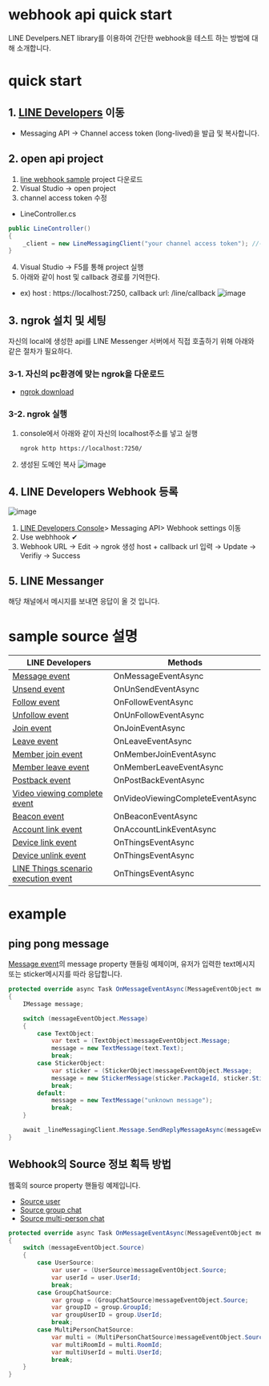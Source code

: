 ﻿# webhook api quick start
LINE Develpers.NET library를 이용하여 간단한 webhook을 테스트 하는 방법에 대해 소개합니다.

# quick start
## 1. [LINE Developers](https://developers.line.biz/console/) 이동
* Messaging API → Channel access token (long-lived)을 발급 및 복사합니다.

## 2. open api project
1. [line webhook sample](https://github.com/charles96/LineDevelopers.Net/tree/master/Src/LineDevelopers.Webhook.Sample) project 다운로드
2. Visual Studio → open project
3. channel access token 수정
  * LineController.cs
  ```csharp
  public LineController()
  {
      _client = new LineMessagingClient("your channel access token"); //수정
  }
  ```
4. Visual Studio → F5를 통해 project 실행 
5. 아래와 같이 host 및 callback 경로를 기억한다.  
  * ex) host : https://localhost:7250, callback url: /line/callback
  ![image](https://github.com/charles96/LineDevelopers.Net/blob/master/Assets/swagger.png?raw=true)

## 3. ngrok 설치 및 세팅
자신의 local에 생성한 api를 LINE Messenger 서버에서 직접 호출하기 위해 아래와 같은 절차가 필요하다.
### 3-1. 자신의 pc환경에 맞는 ngrok을 다운로드
  * [ngrok download](https://ngrok.com/download)
### 3-2. ngrok 실행
1. console에서 아래와 같이 자신의 localhost주소를 넣고 실행
    ```console
    ngrok http https://localhost:7250/
    ```
2. 생성된 도메인 복사
![image](https://github.com/charles96/LineDevelopers.Net/blob/master/Assets/ngrok_run.png?raw=true)

## 4. LINE Developers Webhook 등록
![image](https://github.com/charles96/LineDevelopers.Net/blob/master/Assets/line_webhook.png?raw=true)

1. [LINE Developers Console](https://developers.line.biz/console/)> Messaging API> Webhook settings 이동
2. Use webhhook ✔
3. Webhook URL → Edit → ngrok 생성 host + callback url 입력 → Update → Verifiy → Success

## 5. LINE Messanger
해당 채널에서 메시지를 보내면 응답이 올 것 입니다.

# sample source 설명
|LINE Developers|Methods|
|---|---|
|[Message event](https://developers.line.biz/en/reference/messaging-api/#message-event)|OnMessageEventAsync|
|[Unsend event](https://developers.line.biz/en/reference/messaging-api/#unsend-event)|OnUnSendEventAsync|
|[Follow event](https://developers.line.biz/en/reference/messaging-api/#follow-event)|OnFollowEventAsync|
|[Unfollow event](https://developers.line.biz/en/reference/messaging-api/#unfollow-event)|OnUnFollowEventAsync|
|[Join event](https://developers.line.biz/en/reference/messaging-api/#join-event)|OnJoinEventAsync|
|[Leave event](https://developers.line.biz/en/reference/messaging-api/#leave-event)|OnLeaveEventAsync|
|[Member join event](https://developers.line.biz/en/reference/messaging-api/#member-joined-event)|OnMemberJoinEventAsync|
|[Member leave event](https://developers.line.biz/en/reference/messaging-api/#member-left-event)|OnMemberLeaveEventAsync|
|[Postback event](https://developers.line.biz/en/reference/messaging-api/#postback-event)|OnPostBackEventAsync|
|[Video viewing complete event](https://developers.line.biz/en/reference/messaging-api/#video-viewing-complete)|OnVideoViewingCompleteEventAsync|
|[Beacon event](https://developers.line.biz/en/reference/messaging-api/#beacon-event)|OnBeaconEventAsync|
|[Account link event](https://developers.line.biz/en/reference/messaging-api/#account-link-event)|OnAccountLinkEventAsync|
|[Device link event](https://developers.line.biz/en/reference/messaging-api/#device-link-event)|OnThingsEventAsync|
|[Device unlink event](https://developers.line.biz/en/reference/messaging-api/#device-unlink-event)|OnThingsEventAsync|
|[LINE Things scenario execution event](https://developers.line.biz/en/reference/messaging-api/#scenario-result-event)|OnThingsEventAsync|

# example
## ping pong message
[Message event](https://developers.line.biz/en/reference/messaging-api/#message-event)의 message property 핸들링 예제이며, 유저가 입력한 text메시지 또는 sticker메시지를 따라 응답합니다.

```csharp
protected override async Task OnMessageEventAsync(MessageEventObject messageEventObject)
{
    IMessage message;

    switch (messageEventObject.Message)
    {
        case TextObject:
            var text = (TextObject)messageEventObject.Message;
            message = new TextMessage(text.Text);
            break;
        case StickerObject:
            var sticker = (StickerObject)messageEventObject.Message;
            message = new StickerMessage(sticker.PackageId, sticker.StickerId);
            break;
        default:
            message = new TextMessage("unknown message");
            break;
    }

    await _lineMessagingClient.Message.SendReplyMessageAsync(messageEventObject.ReplyToken, message);
}
```
## Webhook의 Source 정보 획득 방법
웹훅의 source property 핸들링 예제입니다.
* [Source user](https://developers.line.biz/en/reference/messaging-api/#source-user)
* [Source group chat](https://developers.line.biz/en/reference/messaging-api/#source-group)
* [Source multi-person chat](https://developers.line.biz/en/reference/messaging-api/#source-room)

```csharp
protected override async Task OnMessageEventAsync(MessageEventObject messageEventObject)
{
    switch (messageEventObject.Source)
    {
        case UserSource:
            var user = (UserSource)messageEventObject.Source;
            var userId = user.UserId;
            break;
        case GroupChatSource:
            var group = (GroupChatSource)messageEventObject.Source;
            var groupID = group.GroupId;
            var groupUserID = group.UserId;
            break;
        case MultiPersonChatSource:
            var multi = (MultiPersonChatSource)messageEventObject.Source;
            var multiRoomId = multi.RoomId;
            var multiUserId = multi.UserId;
            break;
    }
}
```
